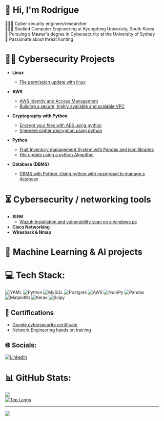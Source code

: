 # 💫 Hi, I'm Rodrigue
👩🏻‍💻 Cyber security engineer/researcher<br>👩🏻‍🎓 Studied Computer Engineering at Kyungdong University, South Korea<br>🌱 Pursuing a Master's degree in Cybersecurity at the University of Sydney<br>🌷 Passionate about threat hunting<br>


# 👨‍💻 Cybersecurity Projects

- <b> Linux </b>
  - [File permission update with linux ](https://github.com/RNtag12/FilePermissionLinux)
- <b> AWS </b>
  - [AWS Identity and Access Management](https://github.com/RNtag12/AWS-IAM)
  - [Building a secure, highly available and scalable VPC](https://github.com/RNtag12/VPC-AWS)
- <b> Cryptography with Python</b>
  - [Encrypt your files with AES using python](https://github.com/RNtag12/AESPython)
  - [Vigenere cipher decryption using python](https://github.com/RNtag12/Vigenere)
- <b> Python  </b>
  - [Fruit Inventory management System with Pandas and json libraries ](https://github.com/RNtag12/FIMSPython/tree/main)
  - [File update using a python Algorithm](https://github.com/RNtag12/UpdateFile/tree/main)

- <b> Database (DBMS)  </b>
  - [DBMS with Python: Using python with postgresql to manage a database](https://github.com/RNtag12/DBproject)
 
  
 
# ⏳ Cybersecurity / networking tools

- <b> SIEM </b>
  - [Wazuh:Installation and vulnerability scan on a windows pc](https://github.com/RNtag12/SIEM)
- <b> Cisco Networking </b>
- <b> Wireshark & Nmap </b>

# 🎰 Machine Learning & AI projects



# 💻 Tech Stack:
![YAML](https://img.shields.io/badge/yaml-%23ffffff.svg?style=for-the-badge&logo=yaml&logoColor=151515) ![Python](https://img.shields.io/badge/python-3670A0?style=for-the-badge&logo=python&logoColor=ffdd54) ![MySQL](https://img.shields.io/badge/mysql-4479A1.svg?style=for-the-badge&logo=mysql&logoColor=white) ![Postgres](https://img.shields.io/badge/postgres-%23316192.svg?style=for-the-badge&logo=postgresql&logoColor=white) ![AWS](https://img.shields.io/badge/AWS-%23FF9900.svg?style=for-the-badge&logo=amazon-aws&logoColor=white) ![NumPy](https://img.shields.io/badge/numpy-%23013243.svg?style=for-the-badge&logo=numpy&logoColor=white) ![Pandas](https://img.shields.io/badge/pandas-%23150458.svg?style=for-the-badge&logo=pandas&logoColor=white) ![Matplotlib](https://img.shields.io/badge/Matplotlib-%23ffffff.svg?style=for-the-badge&logo=Matplotlib&logoColor=black) ![Keras](https://img.shields.io/badge/Keras-%23D00000.svg?style=for-the-badge&logo=Keras&logoColor=white) ![Scipy](https://img.shields.io/badge/SciPy-%230C55A5.svg?style=for-the-badge&logo=scipy&logoColor=%white)

## 📜 Certifications

- [Google cybersecurity certificate](https://www.credly.com/go/9EzwLrIi)
- [Network Engineering hands on training](https://credsverse.com/credentials/9eb23030-6e1a-4e13-adc4-37dfee8813d6)

## 🌐 Socials:
[![LinkedIn](https://img.shields.io/badge/LinkedIn-%230077B5.svg?logo=linkedin&logoColor=white)](https://linkedin.com/in/rodrigue-ntagashobotse-022017151/) 


# 📊 GitHub Stats:

![](https://github-readme-streak-stats.herokuapp.com/?user=rntag12&theme=dark&hide_border=false)<br/>
[![Top Langs](https://github-readme-stats.vercel.app/api/top-langs/?username=rntag12&layout=donut)](https://github.com/rntag12/github-readme-stats)

---
[![](https://visitcount.itsvg.in/api?id=rntag12&icon=0&color=0)](https://visitcount.itsvg.in)


